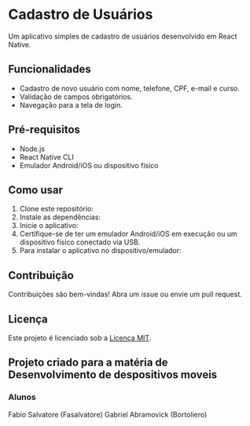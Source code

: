# Cadastro de Usuários

Um aplicativo simples de cadastro de usuários desenvolvido em React Native.

## Funcionalidades

- Cadastro de novo usuário com nome, telefone, CPF, e-mail e curso.
- Validação de campos obrigatórios.
- Navegação para a tela de login.

## Pré-requisitos

- Node.js
- React Native CLI
- Emulador Android/iOS ou dispositivo físico

## Como usar

1. Clone este repositório:
2. Instale as dependências:
3. Inicie o aplicativo: 
4. Certifique-se de ter um emulador Android/iOS em execução ou um dispositivo físico conectado via USB.
5. Para instalar o aplicativo no dispositivo/emulador:



## Contribuição

Contribuições são bem-vindas! Abra um issue ou envie um pull request.

## Licença

Este projeto é licenciado sob a [Licença MIT](https://opensource.org/licenses/MIT).

## Projeto criado para a matéria de Desenvolvimento de despositivos moveis

### Alunos 
Fabio Salvatore (Fasalvatore)
Gabriel Abramovick (Bortoliero)





